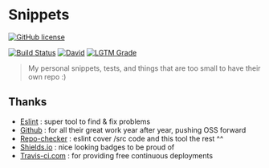 # Snippets

[![GitHub license](https://img.shields.io/github/license/shuunen/snippets.svg?color=informational)](https://github.com/Shuunen/snippets/blob/master/LICENSE)

[![Build Status](https://travis-ci.com/Shuunen/snippets.svg?branch=master)](https://travis-ci.com/Shuunen/snippets)
[![David](https://img.shields.io/david/shuunen/snippets.svg)](https://david-dm.org/shuunen/snippets)
[![LGTM Grade](https://img.shields.io/lgtm/grade/javascript/github/Shuunen/snippets.svg)](https://lgtm.com/projects/g/Shuunen/snippets)

> My personal snippets, tests, and things that are too small to have their own repo :)

## Thanks

- [Eslint](https://eslint.org) : super tool to find & fix problems
- [Github](https://github.com) : for all their great work year after year, pushing OSS forward
- [Repo-checker](https://github.com/Shuunen/repo-checker) : eslint cover /src code and this tool the rest ^^
- [Shields.io](https://shields.io) : nice looking badges to be proud of
- [Travis-ci.com](https://travis-ci.com) : for providing free continuous deployments
